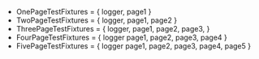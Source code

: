 - OnePageTestFixtures = {
	logger,
	page1 } 
- TwoPageTestFixtures = {
	logger,
	page1,
	page2 } 
- ThreePageTestFixtures = {
	logger,
	page1,
	page2,
	page3, } 
- FourPageTestFixtures = {
	logger
	page1,
	page2,
	page3, 
	page4 } 
- FivePageTestFixtures = {
	logger
	page1,
	page2,
	page3, 
	page4,
	page5 } 


